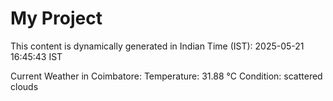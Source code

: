 # My Project

This content is dynamically generated in Indian Time (IST): 2025-05-21 16:45:43 IST


Current Weather in Coimbatore:
Temperature: 31.88 °C
Condition: scattered clouds
